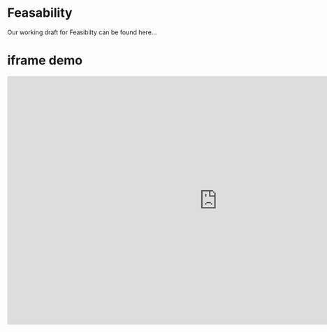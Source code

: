 # Feasability

Our working draft for Feasibilty can be found here...

# iframe demo

<iframe src="https://docs.google.com/presentation/d/e/2PACX-1vQCknUNcmdhrdTh_POciWj2S1HrJb2k9jiqLeCu0GDlYf593c3edO_eOkHYAAXNnwyStZy1196kymkG/embed?start=false&loop=false&delayms=3000" frameborder="0" width="960" height="569" allowfullscreen="true" mozallowfullscreen="true" webkitallowfullscreen="true"></iframe>

